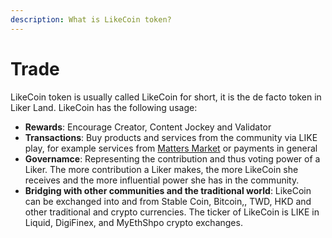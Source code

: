 ```yaml
---
description: What is LikeCoin token?
---
```


# Trade

LikeCoin token is usually called LikeCoin for short, it is the de facto token in Liker Land. LikeCoin has the following usage:

* **Rewards**: Encourage Creator, Content Jockey and Validator
* **Transactions**: Buy products and services from the community via LIKE play, for example services from [Matters Market](https://matters.news/tags/VGFnOjE2NDIx) or payments in general
* **Governamce**: Representing the contribution and thus voting power of a Liker. The more contribution a Liker makes, the more LikeCoin she receives and the more influential power she has in the community. 
* **Bridging with other communities and the traditional world**: LikeCoin can be exchanged into and from Stable Coin, Bitcoin,, TWD, HKD and other traditional and crypto currencies. The ticker of LikeCoin is LIKE in Liquid, DigiFinex, and MyEthShpo crypto exchanges.

